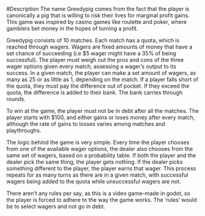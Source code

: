 #Description
The name Greedypig comes from the fact that the player is canonically a pig that is willing to risk their lives for marginal profit gains. This game was inspired by casino games like roulette and poker, where gamblers bet money in the hopes of turning a profit.

Greedypig consists of 10 matches. Each match has a quota, which is reached through wagers. Wagers are fixed amounts of money that have a set chance of succeeding (i.e $5 wager might have a 35% of being successful). The player must weigh out the pros and cons of the three wager options given every match, assessing a wager’s output to its success. In a given match, the player can make a set amount of wagers, as many as 25 or as little as 1, depending on the match. If a player falls short of the quota, they must pay the difference out of pocket. If they exceed the quota, the difference is added to their bank. The bank carries through rounds.

To win at the game, the player must not be in debt after all the matches. The player starts with $100, and either gains or loses money after every match, although the rate of gains to losses varies among matches and playthroughs. 

The logic behind the game is very simple. Every time the player chooses from one of the available wager options, the dealer also chooses from the same set of wagers, based on a probability table. If both the player and the dealer pick the same thing, the player gets nothing. If the dealer picks something different to the player, the player earns that wager. This process repeats for as many turns as there are in a given match, with successful wagers being added to the quota while unsuccessful wagers are not.

There aren’t any rules per say, as this is a video game–made in godot, so the player is forced to adhere to the way the game works. The ‘rules’ would be to select wagers and not go in debt. 
